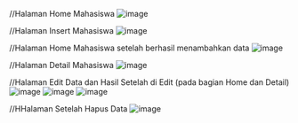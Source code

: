 //Halaman Home Mahasiswa
![image](https://github.com/user-attachments/assets/1a854bb7-a282-4899-b7c4-de62f2703113)

//Halaman Insert Mahasiswa
![image](https://github.com/user-attachments/assets/b67e3cfa-963c-470b-aece-55c2ed28f739)

//Halaman Home Mahasiswa setelah berhasil menambahkan data
![image](https://github.com/user-attachments/assets/e07d6eec-3b00-406b-bbbd-04b99e0a7a91)

//Halaman Detail Mahasiswa
![image](https://github.com/user-attachments/assets/1e719182-bca4-439f-8888-e0e800285b59)

//Halaman Edit Data dan Hasil Setelah di Edit (pada bagian Home dan Detail)
![image](https://github.com/user-attachments/assets/c42f31d6-a0b1-4a6c-a02f-0b4a52a1acbc)
![image](https://github.com/user-attachments/assets/1a86f369-b832-453b-b538-1489a45df276)
![image](https://github.com/user-attachments/assets/e6d6eb75-21f6-41e4-8cd7-b375a879a769)

//HHalaman Setelah Hapus Data
![image](https://github.com/user-attachments/assets/88aedbdd-5e25-4eb9-ad94-d7b53def7aed)
